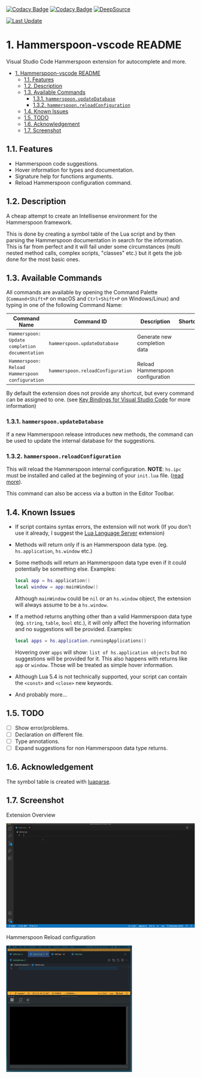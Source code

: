 [![Codacy Badge](https://app.codacy.com/project/badge/Grade/6897046c215944daa78d15189ecaaa82)](https://www.codacy.com/gh/sisoe24/hammerspoon-vscode/dashboard?utm_source=github.com&amp;utm_medium=referral&amp;utm_content=sisoe24/hammerspoon-vscode&amp;utm_campaign=Badge_Grade)
[![Codacy Badge](https://app.codacy.com/project/badge/Coverage/6897046c215944daa78d15189ecaaa82)](https://www.codacy.com/gh/sisoe24/hammerspoon-vscode/dashboard?utm_source=github.com&utm_medium=referral&utm_content=sisoe24/hammerspoon-vscode&utm_campaign=Badge_Coverage)
[![DeepSource](https://deepsource.io/gh/sisoe24/hammerspoon-vscode.svg/?label=active+issues&show_trend=true&token=l76-w7k_5dsHJqrTU2kueH4F)](https://deepsource.io/gh/sisoe24/hammerspoon-vscode/?ref=repository-badge)

[![Last Update](https://img.shields.io/visual-studio-marketplace/last-updated/virgilsisoe.hammerspoon)](https://marketplace.visualstudio.com/items?itemName=virgilsisoe.hammerspoon)

# 1. Hammerspoon-vscode README

Visual Studio Code Hammerspoon extension for autocomplete and more.

- [1. Hammerspoon-vscode README](#1-hammerspoon-vscode-readme)
  - [1.1. Features](#11-features)
  - [1.2. Description](#12-description)
  - [1.3. Available Commands](#13-available-commands)
    - [1.3.1. `hammerspoon.updateDatabase`](#131-hammerspoonupdatedatabase)
    - [1.3.2. `hammerspoon.reloadConfiguration`](#132-hammerspoonreloadconfiguration)
  - [1.4. Known Issues](#14-known-issues)
  - [1.5. TODO](#15-todo)
  - [1.6. Acknowledgement](#16-acknowledgement)
  - [1.7. Screenshot](#17-screenshot)

## 1.1. Features

- Hammerspoon code suggestions.
- Hover information for types and documentation.
- Signature help for functions arguments.
- Reload Hammerspoon configuration command.

## 1.2. Description

A cheap attempt to create an Intellisense environment for the Hammerspoon framework.

This is done by creating a symbol table of the Lua script and by then parsing the Hammerspoon documentation in search for the information. This is far from perfect and it will fail under some circumstances (multi nested method calls, complex scripts, "classes" etc.) but it gets the job done for the most basic ones.

## 1.3. Available Commands

All commands are available by opening the Command Palette (`Command+Shift+P` on macOS and `Ctrl+Shift+P` on Windows/Linux) and typing in one of the following Command Name:

| Command Name                                    | Command ID                        | Description                      | Shortcut |
| ----------------------------------------------- | --------------------------------- | -------------------------------- | -------- |
| `Hammerspoon: Update completion documentation`  | `hammerspoon.updateDatabase`      | Generate new completion data     |          |
| `Hammerspoon: Reload Hammerspoon configuration` | `hammerspoon.reloadConfiguration` | Reload Hammerspoon configuration |          |

By default the extension does not provide any shortcut, but every command can be assigned to one. (see [Key Bindings for Visual Studio Code](https://code.visualstudio.com/docs/getstarted/keybindings) for more information)

### 1.3.1. `hammerspoon.updateDatabase`

If a new Hammerspoon release introduces new methods, the command can be used to update the internal database for the suggestions.

### 1.3.2. `hammerspoon.reloadConfiguration`

This will reload the Hammerspoon internal configuration. **NOTE**: `hs.ipc` must be installed and called at the beginning of your `init.lua` file. ([read more](http://www.hammerspoon.org/docs/hs.ipc.html)).

This command can also be access via a button in the Editor Toolbar.

## 1.4. Known Issues

- If script contains syntax errors, the extension will not work (If you don't use it already, I suggest the [Lua Language Server](https://marketplace.visualstudio.com/items?itemName=sumneko.lua) extension)
- Methods will return only if is an Hammerspoon data type. (eg. `hs.application`, `hs.window` etc.)
- Some methods will return an Hammerspoon data type even if it could potentially be something else.
  Examples:

  ```lua
  local app = hs.application()
  local window = app:mainWindow()
  ```

  Although `mainWindow` could be `nil` or an `hs.window` object, the extension will always assume to be a `hs.window`.

- If a method returns anything other than a valid Hammerspoon data type (eg. `string`, `table`, `bool` etc.), it will only affect the hovering information and no suggestions will be provided.
  Examples:

  ```lua
  local apps = hs.application.runningApplications()
  ```

  Hovering over `apps` will show: `list of hs.application objects` but no suggestions will be provided
  for it. This also happens with returns like `app` or `window`. Those will be treated as simple hover information.

- Although Lua 5.4 is not technically supported, your script can contain the `<const>` and `<close>` new keywords.
- And probably more...

## 1.5. TODO

- [ ] Show error/problems.
- [ ] Declaration on different file.
- [ ] Type annotations.
- [ ] Expand suggestions for non Hammerspoon data type returns.

## 1.6. Acknowledgement

The symbol table is created with [luaparse](https://github.com/fstirlitz/luaparse).

## 1.7. Screenshot

Extension Overview

<img title="ExtensionSample" src="https://raw.githubusercontent.com/sisoe24/hammerspoon-vscode/main/images/sample.gif"/>

Hammerspoon Reload configuration

<img title="HsReload" src="https://raw.githubusercontent.com/sisoe24/hammerspoon-vscode/main/images/hs_reload.gif"/>
